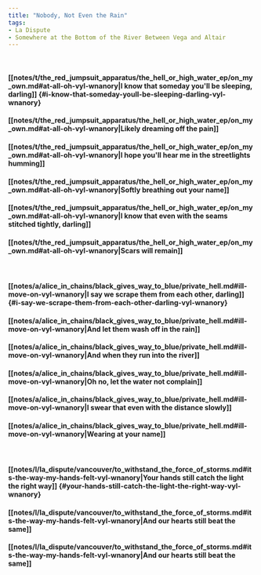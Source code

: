 ```yaml
---
title: "Nobody, Not Even the Rain"
tags:
- La Dispute
- Somewhere at the Bottom of the River Between Vega and Altair
---
```

&nbsp;
#### [[notes/t/the_red_jumpsuit_apparatus/the_hell_or_high_water_ep/on_my_own.md#at-all-oh-vyl-wnanory|I know that someday you'll be sleeping, darling]] {#i-know-that-someday-youll-be-sleeping-darling-vyl-wnanory}
#### [[notes/t/the_red_jumpsuit_apparatus/the_hell_or_high_water_ep/on_my_own.md#at-all-oh-vyl-wnanory|Likely dreaming off the pain]]
#### [[notes/t/the_red_jumpsuit_apparatus/the_hell_or_high_water_ep/on_my_own.md#at-all-oh-vyl-wnanory|I hope you'll hear me in the streetlights humming]]
#### [[notes/t/the_red_jumpsuit_apparatus/the_hell_or_high_water_ep/on_my_own.md#at-all-oh-vyl-wnanory|Softly breathing out your name]]
#### [[notes/t/the_red_jumpsuit_apparatus/the_hell_or_high_water_ep/on_my_own.md#at-all-oh-vyl-wnanory|I know that even with the seams stitched tightly, darling]]
#### [[notes/t/the_red_jumpsuit_apparatus/the_hell_or_high_water_ep/on_my_own.md#at-all-oh-vyl-wnanory|Scars will remain]]
&nbsp;
#### [[notes/a/alice_in_chains/black_gives_way_to_blue/private_hell.md#ill-move-on-vyl-wnanory|I say we scrape them from each other, darling]] {#i-say-we-scrape-them-from-each-other-darling-vyl-wnanory}
#### [[notes/a/alice_in_chains/black_gives_way_to_blue/private_hell.md#ill-move-on-vyl-wnanory|And let them wash off in the rain]]
#### [[notes/a/alice_in_chains/black_gives_way_to_blue/private_hell.md#ill-move-on-vyl-wnanory|And when they run into the river]]
#### [[notes/a/alice_in_chains/black_gives_way_to_blue/private_hell.md#ill-move-on-vyl-wnanory|Oh no, let the water not complain]]
#### [[notes/a/alice_in_chains/black_gives_way_to_blue/private_hell.md#ill-move-on-vyl-wnanory|I swear that even with the distance slowly]]
#### [[notes/a/alice_in_chains/black_gives_way_to_blue/private_hell.md#ill-move-on-vyl-wnanory|Wearing at your name]]
&nbsp;
#### [[notes/l/la_dispute/vancouver/to_withstand_the_force_of_storms.md#its-the-way-my-hands-felt-vyl-wnanory|Your hands still catch the light the right way]] {#your-hands-still-catch-the-light-the-right-way-vyl-wnanory}
#### [[notes/l/la_dispute/vancouver/to_withstand_the_force_of_storms.md#its-the-way-my-hands-felt-vyl-wnanory|And our hearts still beat the same]]
#### [[notes/l/la_dispute/vancouver/to_withstand_the_force_of_storms.md#its-the-way-my-hands-felt-vyl-wnanory|And our hearts still beat the same]]
